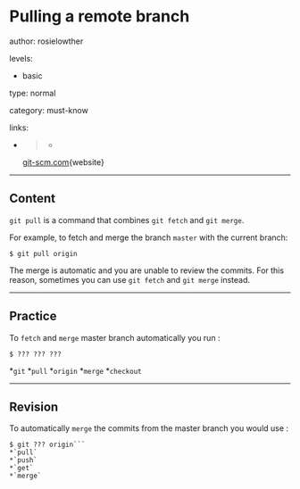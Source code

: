 # Pulling a remote branch
author: rosielowther

levels:

  - basic

type: normal

category: must-know

links:

  - >-
    [git-scm.com](http://git-scm.com/book/en/v2/Git-Branching-Remote-Branches){website}

---
## Content

`git pull` is a command that combines `git fetch` and `git merge`.

For example, to fetch and merge the branch `master` with the current branch:
```
$ git pull origin
```
The merge is automatic and you are unable to review the commits. For this reason, sometimes you can use `git fetch` and `git merge` instead.

---
## Practice

To `fetch` and `merge` master branch automatically you run :
```
$ ??? ??? ???
```
*`git`
*`pull`
*`origin`
*`merge`
*`checkout`

---
## Revision

To automatically `merge` the commits from the master branch you would use :
```
$ git ??? origin```
*`pull`
*`push`
*`get`
*`merge`
